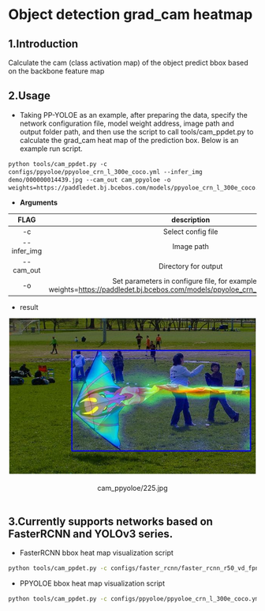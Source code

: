 # Object detection grad_cam heatmap

## 1.Introduction
Calculate the cam (class activation map) of the object predict bbox based on the backbone feature map

## 2.Usage
* Taking PP-YOLOE as an example, after preparing the data, specify the network configuration file, model weight address, image path and output folder path, and then use the script to call tools/cam_ppdet.py to calculate the grad_cam heat map of the prediction box. Below is an example run script.
```shell
python tools/cam_ppdet.py -c configs/ppyoloe/ppyoloe_crn_l_300e_coco.yml --infer_img demo/000000014439.jpg --cam_out cam_ppyoloe -o weights=https://paddledet.bj.bcebos.com/models/ppyoloe_crn_l_300e_coco.pdparams
```

* **Arguments**

|         FLAG             |                                                            description                                                            |
| :----------------------: |:---------------------------------------------------------------------------------------------------------------------------------:|
|          -c              |                                                        Select config file                                                         |
|          --infer_img              |                                                            Image path                                                             |
|          --cam_out              |                                                       Directory for output                                                        |
|          -o              | Set parameters in configure file, for example: -o weights=https://paddledet.bj.bcebos.com/models/ppyoloe_crn_l_300e_coco.pdparams |

* result

<center>
<img src="../images/grad_cam_ppyoloe_demo.jpg" width="500" >
</center>
<br><center>cam_ppyoloe/225.jpg</center></br>


## 3.Currently supports networks based on FasterRCNN and YOLOv3 series.
* FasterRCNN bbox heat map visualization script
```bash
python tools/cam_ppdet.py -c configs/faster_rcnn/faster_rcnn_r50_vd_fpn_2x_coco.yml --infer_img demo/000000014439.jpg  --cam_out cam_faster_rcnn -o weights=https://paddledet.bj.bcebos.com/models/faster_rcnn_r50_vd_fpn_ssld_2x_coco.pdparams
```
* PPYOLOE bbox heat map visualization script
```bash
python tools/cam_ppdet.py -c configs/ppyoloe/ppyoloe_crn_l_300e_coco.yml --infer_img demo/000000014439.jpg --cam_out cam_ppyoloe -o weights=https://paddledet.bj.bcebos.com/models/ppyoloe_crn_l_300e_coco.pdparams
```